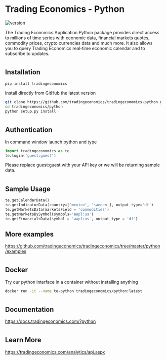 
# Trading Economics - Python

![version](https://img.shields.io/badge/version-4.2.2-green.svg)

The Trading Economics Application Python package provides direct access to millions of time series with economic data, financial markets quotes, commodity prices, crypto currencies data and much more. It also allows you to query Trading Economics  real-time economic calendar and to subscribe to updates. 

#

## Installation


```bash
pip install tradingeconomics
```

Install directly from GitHub the latest version

```bash
git clone https://github.com/tradingeconomics/tradingeconomics-python.git
cd tradingeconomics/python
python setup.py install
```

#

## Authentication


In command window launch python and type

```python
import tradingeconomics as te
te.login('guest:guest')
```
Please replace guest:guest with your API key or we will be returning sample data.

#

## Sample Usage

```python
te.getCalendarData()
te.getIndicatorData(country=['mexico', 'sweden'], output_type='df')
te.getMarketsData(marketsField = 'commodities')
te.getMarketsBySymbol(symbols='aapl:us')
te.getFinancialsData(symbol = 'aapl:us', output_type = 'df')
```

## More examples

https://github.com/tradingeconomics/tradingeconomics/tree/master/python/examples

#

## Docker

Try our python interface in a container without installing anything

```bash
docker run -it --name te-python tradingeconomics/python:latest
```
#

## Documentation

https://docs.tradingeconomics.com/?python


#

## Learn More

https://tradingeconomics.com/analytics/api.aspx

